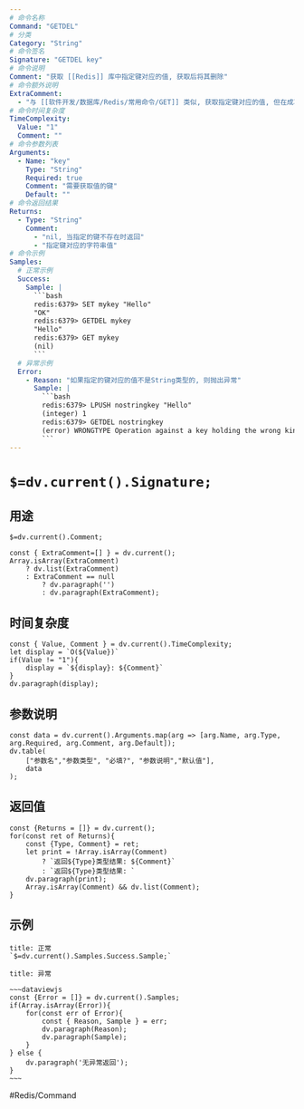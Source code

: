 ```yaml
---
# 命令名称
Command: "GETDEL"
# 分类
Category: "String"
# 命令签名
Signature: "GETDEL key"
# 命令说明
Comment: "获取 [[Redis]] 库中指定键对应的值, 获取后将其删除"
# 命令额外说明
ExtraComment:
  - "与 [[软件开发/数据库/Redis/常用命令/GET]] 类似, 获取指定键对应的值, 但在成功获取值后会删除对应的键, 当且仅当值类型为字符串类型"
# 命令时间复杂度
TimeComplexity:
  Value: "1"
  Comment: ""
# 命令参数列表
Arguments:
  - Name: "key"
    Type: "String"
    Required: true
    Comment: "需要获取值的键"
    Default: ""
# 命令返回结果
Returns:
  - Type: "String"
    Comment:
      - "nil, 当指定的键不存在时返回"
      - "指定键对应的字符串值"
# 命令示例
Samples:
  # 正常示例
  Success:
    Sample: |
      ```bash
      redis:6379> SET mykey "Hello"
      "OK"
      redis:6379> GETDEL mykey
      "Hello"
      redis:6379> GET mykey
      (nil)
      ```
  # 异常示例
  Error:
    - Reason: "如果指定的键对应的值不是String类型的, 则抛出异常"
      Sample: |
        ```bash
        redis:6379> LPUSH nostringkey "Hello"
        (integer) 1
        redis:6379> GETDEL nostringkey
        (error) WRONGTYPE Operation against a key holding the wrong kind of value
        ``` 
---
```


# `$=dv.current().Signature;`

## 用途
`$=dv.current().Comment;`

```dataviewjs
const { ExtraComment=[] } = dv.current();
Array.isArray(ExtraComment) 
	? dv.list(ExtraComment) 
	: ExtraComment == null 
		? dv.paragraph('') 
		: dv.paragraph(ExtraComment);
```

## 时间复杂度
```dataviewjs
const { Value, Comment } = dv.current().TimeComplexity;
let display = `O(${Value})`
if(Value != "1"){
	display = `${display}: ${Comment}`
}
dv.paragraph(display);
```

## 参数说明
```dataviewjs
const data = dv.current().Arguments.map(arg => [arg.Name, arg.Type, arg.Required, arg.Comment, arg.Default]);
dv.table(
	["参数名","参数类型", "必填?", "参数说明","默认值"],
	data
);
```

## 返回值
```dataviewjs
const {Returns = []} = dv.current();
for(const ret of Returns){
	const {Type, Comment} = ret;
	let print = !Array.isArray(Comment) 
		? `返回${Type}类型结果: ${Comment}`
		: `返回${Type}类型结果: `
	dv.paragraph(print);
	Array.isArray(Comment) && dv.list(Comment);
}
```

## 示例
```ad-success
title: 正常
`$=dv.current().Samples.Success.Sample;`
```

```ad-danger
title: 异常

~~~dataviewjs
const {Error = []} = dv.current().Samples;
if(Array.isArray(Error)){
	for(const err of Error){
		const { Reason, Sample } = err;
		dv.paragraph(Reason);
		dv.paragraph(Sample);
	}
} else {
	dv.paragraph('无异常返回');
}
~~~

```

#Redis/Command 